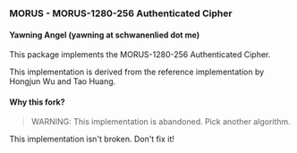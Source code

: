 ### MORUS - MORUS-1280-256 Authenticated Cipher
#### Yawning Angel (yawning at schwanenlied dot me)

This package implements the MORUS-1280-256 Authenticated Cipher.

This implementation is derived from the reference implementation by
Hongjun Wu and Tao Huang.

#### Why this fork?

> WARNING: This implementation is abandoned.  Pick another algorithm.

This implementation isn't broken. Don't fix it!